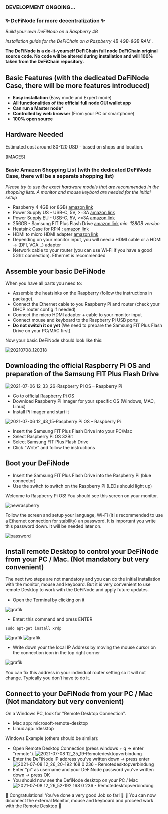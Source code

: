 ### DEVELOPMENT ONGOING...

### ✨ DeFiNode for more decentralization ✨

<!-- ![2021-06-17 14_22_36-Raspberry_Pi_Server_Box - FUSION TEAM_cr](https://user-images.githubusercontent.com/84664789/124581373-584b9e00-de51-11eb-92b3-3103a6513776.png)-->

*Build your own DeFiNode on a Raspberry 4B*

*Installation guide for the DeFiChain on a Raspberry 4B 4GB-8GB RAM .*

**The DeFiNode is a do-it-yourself DeFiChain full node DeFiChain original source code. No code will be altered during installation and will 100% taken from the DeFiChain repository.**

## Basic Features (with the dedicated DeFiNode Case, there will be more features introduced)

* **Easy installation** (Easy mode and Expert mode)
* **All functionalities of the official full node GUI wallet app**
* **Can run a Master node***
* **Controlled by web browser** (From your PC or smartphone)
* **100% open source**

## Hardware Needed
Estimated cost around 80-120 USD - based on shops and location.

(IMAGES)

### Basic Amazon Shopping List (with the dedicated DeFiNode Case, there will be a separate shopping list)
*Please try to use the exact hardware models that are recommended in the shopping lists. A monitor and mouse keybord are needed for the initial setup*

* Raspberry 4 4GB (or 8GB) [amazon link](https://www.amazon.com/-/de/dp/B07TC2BK1X)
* Power Supply US - USB-C, 5V, >=3A [amazon link](https://www.amazon.com/-/de/dp/B07TSDJSQH)
* Power Supply EU - USB-C, 5V, >=3A [amazon link](https://www.amazon.de/Jun_Electronic-Ladegerät-Netzteil-Schalter-Raspberry/dp/B07TYYV8GF/)
* 256GB - Samsung FIT Plus Flash Drive [amazon link](https://www.amazon.com/-/de/dp/B07D7Q41PM/) *min. 128GB version*
* Heatsink Case for RPi4 : [amazon link](https://www.amazon.com/-/de/dp/B07W664LNN/)
* HDMI to micro HDMI adapter [amazon link](https://www.amazon.com/-/de/dp/B07RZX9MCS/) 
* Depending on your monitor input, you will need a HDMI cable or a HDMI -> (DFI, VGA...) adapter
* Network cable to your router (you can use Wi-Fi if you have a good 5Ghz connection). Ethernet is recommended 


## Assemble your basic DeFiNode
When you have all parts you need to:

* Assemble the heatsinks on the Raspberry (follow the instructions in package).
* Connect the Ethernet cable to you Raspberry Pi and router (check your DHCP router config if needed)
* Connect the micro HDMI adapter + cable to your monitor input
* Connect mouse and keyboard to the Raspberry Pi USB ports
* **Do not switch it on yet** (We need to prepare the Samsung FIT Plus Flash Drive on your PC/MAC first)

Now your basic DeFiNode should look like this:

![20210708_120318](https://user-images.githubusercontent.com/84664789/124910008-62a19f80-dfeb-11eb-8da7-115084dfdc88.jpg)

## Downloading the official Raspberry Pi OS and preparation of the Samsung FIT Plus Flash Drive

![2021-07-06 12_33_26-Raspberry Pi OS – Raspberry Pi](https://user-images.githubusercontent.com/84664789/124586324-98614f80-de56-11eb-8e28-8fb67b16dff0.png)

* Go to [official Raspberry Pi OS](https://www.raspberrypi.org/software/)
* Download Raspberry Pi Imager for your specific OS (Windows, MAC, Linux)
* Install Pi Imager and start it

![2021-07-06 12_43_15-Raspberry Pi OS – Raspberry Pi](https://user-images.githubusercontent.com/84664789/124587523-fe9aa200-de57-11eb-8859-2695a0922446.png)

* Insert the Samsung FIT Plus Flash Drive into your PC/Mac
* Select Raspberry Pi OS 32Bit
* Select Samsung FIT Plus Flash Drive
* Click "Write" and follow the instructions

## Boot your DeFiNode

* Insert the Samsung FIT Plus Flash Drive into the Raspberry Pi (blue connector)
* Use the switch to switch on the Raspberry Pi (LEDs should light up)


Welcome to Raspberry Pi OS! 
You should see this screen on your monitor.

![newraspberry](https://user-images.githubusercontent.com/84664789/124910238-a8f6fe80-dfeb-11eb-9aee-025041958be8.png)

Follow the screen and setup your language, Wi-Fi (it is recommended to use a Ethernet connection for stability) an password. It is important you write this password down. It will be needed later on.

![password](https://user-images.githubusercontent.com/84664789/124910776-3fc3bb00-dfec-11eb-9eb1-a4d61138c703.png)

## Install remote Desktop to control your DeFiNode from your PC / Mac. (Not mandatory but very convenient)

The next two steps are not mandatory and you can do the initial installation with the monitor, mouse and keyboard. But it is very convenient to use remote Desktop to work with the DeFiNode and apply future updates.

* Open the Terminal by clicking on it

![grafik](https://user-images.githubusercontent.com/84664789/124911359-f0ca5580-dfec-11eb-86e1-51fa5253c58b.png)

* Enter: this command and press ENTER
```
sudo apt-get install xrdp
```
![grafik](https://user-images.githubusercontent.com/84664789/124911777-7221e800-dfed-11eb-9d20-470347472e2e.png)
![grafik](https://user-images.githubusercontent.com/84664789/124912264-0724e100-dfee-11eb-8286-6b9b34bd1eef.png)

* Write down your the local IP Address by moving the mouse cursor on the connection icon in the top right corner

![grafik](https://user-images.githubusercontent.com/84664789/124912506-52d78a80-dfee-11eb-84d5-1c718df7db9e.png)

You can fix this address in your individual router setting so it will not change. Typically you don’t have to do it.

## Connect to your DeFiNode from your PC / Mac (Not mandatory but very convenient)

On a Windows PC, look for "Remote Desktop Connection". 

* Mac app: microsoft-remote-desktop
* Linux app: rdesktop

Windows Example (others should be similar):

* Open Remote Desktop Connection (press windows + q -> enter "remote").
![2021-07-08 12_25_19-Remotedesktopverbindung](https://user-images.githubusercontent.com/84664789/124913511-7d761300-dfef-11eb-8e59-e18ab5d9d797.png)
* Enter the DeFiNode IP address you've written down -> press enter
![2021-07-08 12_26_20-192 168 0 236 - Remotedesktopverbindung](https://user-images.githubusercontent.com/84664789/124913610-9f6f9580-dfef-11eb-912c-6840429e3e2e.png)
* Enter "pi" as username and your DeFiNode password you've written down -> press OK
* You should now see the DefiNode desktop on your PC / Mac
![2021-07-08 12_26_52-192 168 0 236 - Remotedesktopverbindung](https://user-images.githubusercontent.com/84664789/124913765-d04fca80-dfef-11eb-92b6-4a1d73fdaaa9.png)

🎉 Congratulations! You've done a very good Job so far! 🎉
🎉 You can now diconnect the external Monitor, mouse and keyboard and proceed work with the Remote Desktop 🎉

<!--
**DefiNode/DeFiNode** is a ✨ _special_ ✨ repository because it’s `README.md` (this file) appears on your GitHub profile.

Here are some ideas to get you started:

- 🔭 I’m currently working on ...
- 🌱 I’m currently learning ...
- 👯 I’m looking to collaborate on ...
- 🤔 I’m looking for help with ...
- 💬 Ask me about ...
- 📫 How to reach me: ...
- 😄 Pronouns: ...
- ⚡ Fun fact: ...
-->
